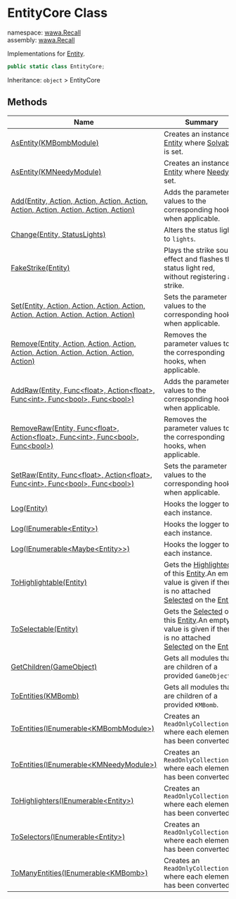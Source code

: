 # EntityCore Class

namespace: [wawa\.Recall](../wawa.Recall.md)<br />
assembly: [wawa\.Recall](../../wawa.Recall.md)

Implementations for [Entity](../../wawa.Recall/wawa.Recall/Entity.md)\.

```csharp
public static class EntityCore;
```

Inheritance: `object` > EntityCore

## Methods

| Name | Summary |
|------|---------|
| [AsEntity\(KMBombModule\)](./EntityCore/AsEntity.md) | Creates an instance of [Entity](../../wawa.Recall/wawa.Recall/Entity.md) where [Solvable](../../wawa.Recall/wawa.Recall/Entity/Solvable.md) is set\. |
| [AsEntity\(KMNeedyModule\)](./EntityCore/AsEntity.md) | Creates an instance of [Entity](../../wawa.Recall/wawa.Recall/Entity.md) where [Needy](../../wawa.Recall/wawa.Recall/Entity/Needy.md) is set\. |
| [Add\(Entity, Action, Action, Action, Action, Action, Action, Action, Action, Action\)](./EntityCore/Add.md) | Adds the parameter values to the corresponding hooks, when applicable\. |
| [Change\(Entity, StatusLights\)](./EntityCore/Change.md) | Alters the status light to `lights`\. |
| [FakeStrike\(Entity\)](./EntityCore/FakeStrike.md) | Plays the strike sound effect and flashes the status light red, without registering a strike\. |
| [Set\(Entity, Action, Action, Action, Action, Action, Action, Action, Action, Action\)](./EntityCore/Set.md) | Sets the parameter values to the corresponding hooks, when applicable\. |
| [Remove\(Entity, Action, Action, Action, Action, Action, Action, Action, Action, Action\)](./EntityCore/Remove.md) | Removes the parameter values to the corresponding hooks, when applicable\. |
| [AddRaw\(Entity, Func\<float\>, Action\<float\>, Func\<int\>, Func\<bool\>, Func\<bool\>\)](./EntityCore/AddRaw.md) | Adds the parameter values to the corresponding hooks, when applicable\. |
| [RemoveRaw\(Entity, Func\<float\>, Action\<float\>, Func\<int\>, Func\<bool\>, Func\<bool\>\)](./EntityCore/RemoveRaw.md) | Removes the parameter values to the corresponding hooks, when applicable\. |
| [SetRaw\(Entity, Func\<float\>, Action\<float\>, Func\<int\>, Func\<bool\>, Func\<bool\>\)](./EntityCore/SetRaw.md) | Sets the parameter values to the corresponding hooks, when applicable\. |
| [Log\(Entity\)](./EntityCore/Log.md) | Hooks the logger to each instance\. |
| [Log\(IEnumerable\<Entity\>\)](./EntityCore/Log.md) | Hooks the logger to each instance\. |
| [Log\(IEnumerable\<Maybe\<Entity\>\>\)](./EntityCore/Log.md) | Hooks the logger to each instance\. |
| [ToHighlightable\(Entity\)](./EntityCore/ToHighlightable.md) | Gets the [Highlighted](../../wawa.Recall/wawa.Recall/Highlighted.md) of this [Entity](../../wawa.Recall/wawa.Recall/Entity.md)\.An empty value is given if there is no attached [Selected](../../wawa.Recall/wawa.Recall/Selected.md) on the [Entity](../../wawa.Recall/wawa.Recall/Entity.md)\. |
| [ToSelectable\(Entity\)](./EntityCore/ToSelectable.md) | Gets the [Selected](../../wawa.Recall/wawa.Recall/Selected.md) of this [Entity](../../wawa.Recall/wawa.Recall/Entity.md)\.An empty value is given if there is no attached [Selected](../../wawa.Recall/wawa.Recall/Selected.md) on the [Entity](../../wawa.Recall/wawa.Recall/Entity.md)\. |
| [GetChildren\(GameObject\)](./EntityCore/GetChildren.md) | Gets all modules that are children of a provided `GameObject`\. |
| [ToEntities\(KMBomb\)](./EntityCore/ToEntities.md) | Gets all modules that are children of a provided `KMBomb`\. |
| [ToEntities\(IEnumerable\<KMBombModule\>\)](./EntityCore/ToEntities.md) | Creates an `ReadOnlyCollection<T>` where each element has been converted\. |
| [ToEntities\(IEnumerable\<KMNeedyModule\>\)](./EntityCore/ToEntities.md) | Creates an `ReadOnlyCollection<T>` where each element has been converted\. |
| [ToHighlighters\(IEnumerable\<Entity\>\)](./EntityCore/ToHighlighters.md) | Creates an `ReadOnlyCollection<T>` where each element has been converted\. |
| [ToSelectors\(IEnumerable\<Entity\>\)](./EntityCore/ToSelectors.md) | Creates an `ReadOnlyCollection<T>` where each element has been converted\. |
| [ToManyEntities\(IEnumerable\<KMBomb\>\)](./EntityCore/ToManyEntities.md) | Creates an `ReadOnlyCollection<T>` where each element has been converted\. |

